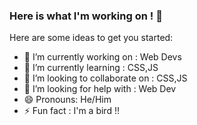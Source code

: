 ### Here is what I'm working on ! 👋


Here are some ideas to get you started:

- 🔭 I’m currently working on : Web Devs
- 🌱 I’m currently learning : CSS,JS
- 👯 I’m looking to collaborate on : CSS,JS
- 🤔 I’m looking for help with : Web Dev
- 😄 Pronouns: He/Him
- ⚡ Fun fact : I'm a bird !!

